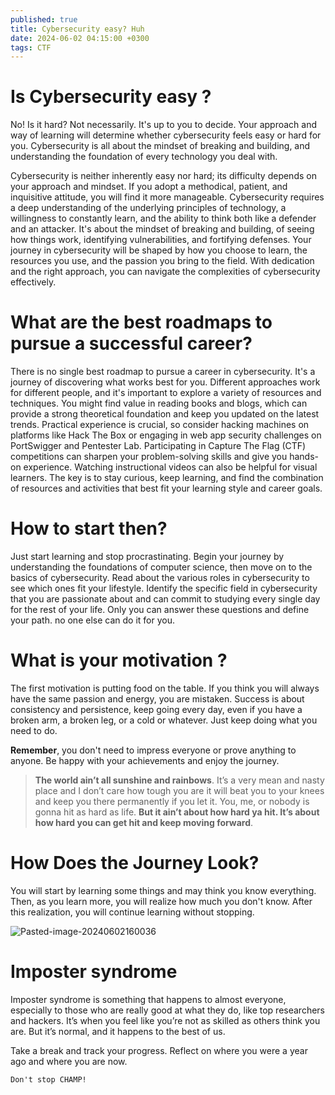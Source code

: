 ```yaml
---
published: true
title: Cybersecurity easy? Huh
date: 2024-06-02 04:15:00 +0300
tags: CTF
---
```


# Is Cybersecurity easy ?

No! Is it hard? Not necessarily. It's up to you to decide. Your approach and way of learning will determine whether cybersecurity feels easy or hard for you. Cybersecurity is all about the mindset of breaking and building, and understanding the foundation of every technology you deal with.

Cybersecurity is neither inherently easy nor hard; its difficulty depends on your approach and mindset. If you adopt a methodical, patient, and inquisitive attitude, you will find it more manageable. Cybersecurity requires a deep understanding of the underlying principles of technology, a willingness to constantly learn, and the ability to think both like a defender and an attacker. It's about the mindset of breaking and building, of seeing how things work, identifying vulnerabilities, and fortifying defenses. Your journey in cybersecurity will be shaped by how you choose to learn, the resources you use, and the passion you bring to the field. With dedication and the right approach, you can navigate the complexities of cybersecurity effectively.

# What are the best roadmaps to pursue a successful career?

There is no single best roadmap to pursue a career in cybersecurity. It's a journey of discovering what works best for you. Different approaches work for different people, and it's important to explore a variety of resources and techniques. You might find value in reading books and blogs, which can provide a strong theoretical foundation and keep you updated on the latest trends. Practical experience is crucial, so consider hacking machines on platforms like Hack The Box or engaging in web app security challenges on PortSwigger and Pentester Lab. Participating in Capture The Flag (CTF) competitions can sharpen your problem-solving skills and give you hands-on experience. Watching instructional videos can also be helpful for visual learners. The key is to stay curious, keep learning, and find the combination of resources and activities that best fit your learning style and career goals.

# How to start then?

Just start learning and stop procrastinating. Begin your journey by understanding the foundations of computer science, then move on to the basics of cybersecurity. Read about the various roles in cybersecurity to see which ones fit your lifestyle. Identify the specific field in cybersecurity that you are passionate about and can commit to studying every single day for the rest of your life. Only you can answer these questions and define your path. no one else can do it for you.

# What is your motivation ? 

The first motivation is putting food on the table. If you think you will always have the same passion and energy, you are mistaken. Success is about consistency and persistence, keep going every day, even if you have a broken arm, a broken leg, or a cold or whatever. Just keep doing what you need to do. 

**Remember**, you don't need to impress everyone or prove anything to anyone. Be happy with your achievements and enjoy the journey.

> **The world ain’t all sunshine and rainbows**. It’s a very mean and nasty place and I don’t care how tough you are it will beat you to your knees and keep you there permanently if you let it. You, me, or nobody is gonna hit as hard as life. **But it ain’t about how hard ya hit. It’s about how hard you can get hit and keep moving forward**.

# How Does the Journey Look?

You will start by learning some things and may think you know everything. Then, as you learn more, you will realize how much you don't know. After this realization, you will continue learning without stopping.

<img src="https://i.ibb.co/K7sFz1n/Pasted-image-20240602160036.png" alt="Pasted-image-20240602160036" border="0">

# Imposter syndrome 

Imposter syndrome is something that happens to almost everyone, especially to those who are really good at what they do, like top researchers and hackers. It’s when you feel like you’re not as skilled as others think you are. But it’s normal, and it happens to the best of us.

Take a break and track your progress. Reflect on where you were a year ago and where you are now.


``` Don't stop CHAMP! ```



